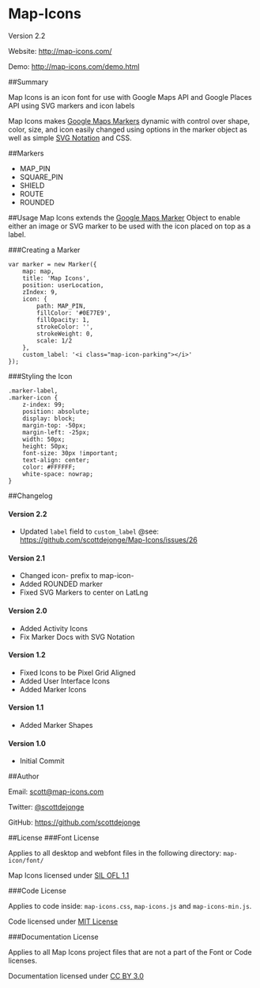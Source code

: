 Map-Icons
=========

Version 2.2

Website: <http://map-icons.com/>

Demo: <http://map-icons.com/demo.html>

##Summary

Map Icons is an icon font for use with Google Maps API and Google Places API using SVG markers and icon labels

Map Icons makes [Google Maps Markers](https://developers.google.com/maps/documentation/javascript/reference#Marker) dynamic with control over shape, color, size, and icon easily changed using options in the marker object as well as simple [SVG Notation](http://www.w3.org/TR/SVG/paths.html#PathData) and CSS.

##Markers

* MAP_PIN
* SQUARE_PIN
* SHIELD
* ROUTE
* ROUNDED

##Usage
Map Icons extends the [Google Maps Marker](https://developers.google.com/maps/documentation/javascript/reference#Marker) Object to enable either an image or SVG marker to be used with the icon placed on top as a label.

###Creating a Marker

```
var marker = new Marker({
	map: map,
	title: 'Map Icons',
	position: userLocation,
	zIndex: 9,
	icon: {
		path: MAP_PIN,
		fillColor: '#0E77E9',
		fillOpacity: 1,
		strokeColor: '',
		strokeWeight: 0,
		scale: 1/2
	},
	custom_label: '<i class="map-icon-parking"></i>'
});
```

###Styling the Icon
```
.marker-label,
.marker-icon {
	z-index: 99;
	position: absolute;
	display: block;
	margin-top: -50px;
	margin-left: -25px;
	width: 50px;
	height: 50px;
	font-size: 30px !important;
	text-align: center;
	color: #FFFFFF;
	white-space: nowrap;
}
```

##Changelog

#### Version 2.2

* Updated `label` field to `custom_label` @see: https://github.com/scottdejonge/Map-Icons/issues/26

#### Version 2.1

* Changed icon- prefix to map-icon-
* Added ROUNDED marker
* Fixed SVG Markers to center on LatLng

#### Version 2.0

* Added Activity Icons
* Fix Marker Docs with SVG Notation

#### Version 1.2

* Fixed Icons to be Pixel Grid Aligned
* Added User Interface Icons
* Added Marker Icons
 
#### Version 1.1

* Added Marker Shapes

#### Version 1.0

* Initial Commit

##Author

Email: <scott@map-icons.com>

Twitter: [@scottdejonge](http://twitter.com/scottdejonge)

GitHub: <https://github.com/scottdejonge>


##License
###Font License

Applies to all desktop and webfont files in the following directory: `map-icon/font/`

Map Icons licensed under [SIL OFL 1.1](http://scripts.sil.org/OFL)

###Code License

Applies to code inside: `map-icons.css`, `map-icons.js` and `map-icons-min.js`.

Code licensed under [MIT License](http://opensource.org/licenses/mit-license.html)

###Documentation License

Applies to all Map Icons project files that are not a part of the Font or Code licenses.

Documentation licensed under [CC BY 3.0](http://creativecommons.org/licenses/by/3.0/)